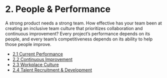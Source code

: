 # 2. People & Performance
A strong product needs a strong team. How effective has your team been at creating an inclusive team culture that prioritizes collaboration and continuous improvement? Every project’s performance depends on its people, and every team’s competitiveness depends on its ability to help those people improve. 

- [2.1 Current Performance](CURRENT_PERFORMANCE_md)
- [2.2 Continuous Improvement](CONTINUOUS_IMPROVEMENT.md)
- [2.3 Workplace Culture](WORKPLACE_CULTURE.md)
- [2.4 Talent Recruitment & Development](TALENT_RECRUITMENT_AND_DEVELOPMENT.md)
